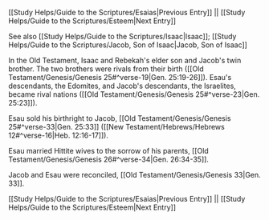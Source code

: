 [[Study Helps/Guide to the Scriptures/Esaias|Previous Entry]]  ||  [[Study Helps/Guide to the Scriptures/Esteem|Next Entry]]

 See also [[Study Helps/Guide to the Scriptures/Isaac|Isaac]]; [[Study Helps/Guide to the Scriptures/Jacob, Son of Isaac|Jacob, Son of Isaac]]

 In the Old Testament, Isaac and Rebekah's elder son and Jacob's twin brother. The two brothers were rivals from their birth ([[Old Testament/Genesis/Genesis 25#^verse-19|Gen. 25:19-26]]). Esau's descendants, the Edomites, and Jacob's descendants, the Israelites, became rival nations ([[Old Testament/Genesis/Genesis 25#^verse-23|Gen. 25:23]]).

 Esau sold his birthright to Jacob, [[Old Testament/Genesis/Genesis 25#^verse-33|Gen. 25:33]] ([[New Testament/Hebrews/Hebrews 12#^verse-16|Heb. 12:16-17]]).

 Esau married Hittite wives to the sorrow of his parents, [[Old Testament/Genesis/Genesis 26#^verse-34|Gen. 26:34-35]].

 Jacob and Esau were reconciled, [[Old Testament/Genesis/Genesis 33|Gen. 33]].

[[Study Helps/Guide to the Scriptures/Esaias|Previous Entry]]  ||  [[Study Helps/Guide to the Scriptures/Esteem|Next Entry]]